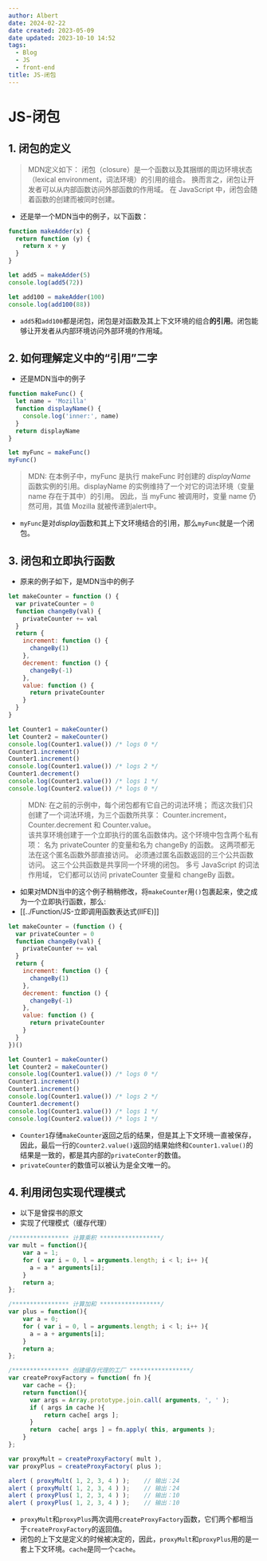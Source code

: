 ```yaml
---
author: Albert
date: 2024-02-22
date created: 2023-05-09
date updated: 2023-10-10 14:52
tags:
  - Blog
  - JS
  - front-end
title: JS-闭包
---
```


# JS-闭包

## 1. 闭包的定义

> MDN定义如下：
> 闭包（closure）是一个函数以及其捆绑的周边环境状态（lexical environment，词法环境）的引用的组合。 换而言之，闭包让开发者可以从内部函数访问外部函数的作用域。 在 JavaScript 中，闭包会随着函数的创建而被同时创建。

- 还是举一个MDN当中的例子，以下函数：

```javascript
function makeAdder(x) {
  return function (y) {
    return x + y
  }
}

let add5 = makeAdder(5)
console.log(add5(72))

let add100 = makeAdder(100)
console.log(add100(88))
```

- `add5`和`add100`都是闭包，闭包是对函数及其上下文环境的组合**的引用**。闭包能够让开发者从内部环境访问外部环境的作用域。

## 2. 如何理解定义中的“引用”二字

- 还是MDN当中的例子

```js
function makeFunc() {
  let name = 'Mozilla'
  function displayName() {
    console.log('inner:', name)
  }
  return displayName
}

let myFunc = makeFunc()
myFunc()
```

> MDN:
> 在本例子中，myFunc 是执行 makeFunc 时创建的 _displayName_ 函数实例的引用。displayName 的实例维持了一个对它的词法环境（变量 name 存在于其中）的引用。 因此，当 myFunc 被调用时，变量 name 仍然可用，其值 Mozilla 就被传递到alert中。

- `myFunc`是对*display*函数和其上下文环境结合的引用，那么`myFunc`就是一个闭包。

## 3. 闭包和立即执行函数

- 原来的例子如下，是MDN当中的例子

```js
let makeCounter = function () {
  var privateCounter = 0
  function changeBy(val) {
    privateCounter += val
  }
  return {
    increment: function () {
      changeBy(1)
    },
    decrement: function () {
      changeBy(-1)
    },
    value: function () {
      return privateCounter
    }
  }
}

let Counter1 = makeCounter()
let Counter2 = makeCounter()
console.log(Counter1.value()) /* logs 0 */
Counter1.increment()
Counter1.increment()
console.log(Counter1.value()) /* logs 2 */
Counter1.decrement()
console.log(Counter1.value()) /* logs 1 */
console.log(Counter2.value()) /* logs 0 */
```

> MDN:
> 在之前的示例中，每个闭包都有它自己的词法环境； 而这次我们只创建了一个词法环境，为三个函数所共享： Counter.increment，Counter.decrement 和 Counter.value。  
>  该共享环境创建于一个立即执行的匿名函数体内。这个环境中包含两个私有项： 名为 privateCounter 的变量和名为 changeBy 的函数。 这两项都无法在这个匿名函数外部直接访问。 必须通过匿名函数返回的三个公共函数访问。 这三个公共函数是共享同一个环境的闭包。
> 多亏 JavaScript 的词法作用域， 它们都可以访问 privateCounter 变量和 changeBy 函数。

- 如果对MDN当中的这个例子稍稍修改，将`makeCounter`用`()`包裹起来，使之成为一个立即执行函数，那么:
- [[../Function/JS-立即调用函数表达式(IIFE)]]

```js
let makeCounter = (function () {
  var privateCounter = 0
  function changeBy(val) {
    privateCounter += val
  }
  return {
    increment: function () {
      changeBy(1)
    },
    decrement: function () {
      changeBy(-1)
    },
    value: function () {
      return privateCounter
    }
  }
})()

let Counter1 = makeCounter()
let Counter2 = makeCounter()
console.log(Counter1.value()) /* logs 0 */
Counter1.increment()
Counter1.increment()
console.log(Counter1.value()) /* logs 2 */
Counter1.decrement()
console.log(Counter1.value()) /* logs 1 */
console.log(Counter2.value()) /* logs 1 */
```

- `Counter1`存储`makeCounter`返回之后的结果，但是其上下文环境一直被保存，因此，最后一行的`Counter2.value()`返回的结果始终和`Counter1.value()`的结果是一致的，都是其内部的`privateConter`的数值。
- `privateCounter`的数值可以被认为是全文唯一的。

## 4. 利用闭包实现代理模式

- 以下是曾探书的原文
- 实现了代理模式（缓存代理）

```js
/**************** 计算乘积 *****************/
var mult = function(){
    var a = 1;
    for ( var i = 0, l = arguments.length; i < l; i++ ){
      a = a * arguments[i];
    }
    return a;
};

/**************** 计算加和 *****************/
var plus = function(){
    var a = 0;
    for ( var i = 0, l = arguments.length; i < l; i++ ){
      a = a + arguments[i];
    }
    return a;
};

/**************** 创建缓存代理的工厂 *****************/
var createProxyFactory = function( fn ){
    var cache = {};
    return function(){
      var args = Array.prototype.join.call( arguments, ', ' );
      if ( args in cache ){
          return cache[ args ];
      }
      return  cache[ args ] = fn.apply( this, arguments );
    }
};

var proxyMult = createProxyFactory( mult ),
var proxyPlus = createProxyFactory( plus );

alert ( proxyMult( 1, 2, 3, 4 ) );    // 输出：24
alert ( proxyMult( 1, 2, 3, 4 ) );    // 输出：24
alert ( proxyPlus( 1, 2, 3, 4 ) );    // 输出：10
alert ( proxyPlus( 1, 2, 3, 4 ) );    // 输出：10
```

- `proxyMult`和`proxyPlus`两次调用`createProxyFactory`函数，它们两个都相当于`createProxyFactory`的返回值。
- 闭包的上下文是定义的时候被决定的，因此，`proxyMult`和`proxyPlus`用的是一套上下文环境。`cache`是同一个`cache`。
